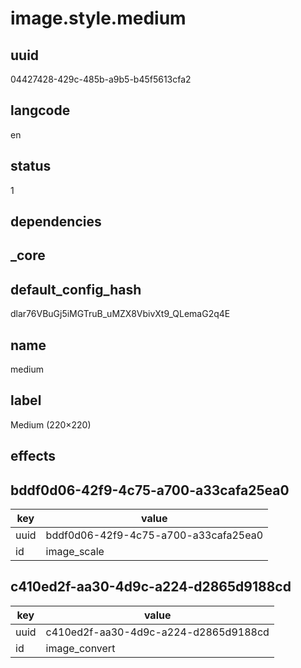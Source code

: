 # image.style.medium

## uuid
04427428-429c-485b-a9b5-b45f5613cfa2

## langcode
en

## status
1

## dependencies


## _core

## default_config_hash
dlar76VBuGj5iMGTruB_uMZX8VbivXt9_QLemaG2q4E

## name
medium

## label
Medium (220×220)

## effects

## bddf0d06-42f9-4c75-a700-a33cafa25ea0
|key|value|
|-|-|
|uuid|bddf0d06-42f9-4c75-a700-a33cafa25ea0|
|id|image_scale|


## c410ed2f-aa30-4d9c-a224-d2865d9188cd
|key|value|
|-|-|
|uuid|c410ed2f-aa30-4d9c-a224-d2865d9188cd|
|id|image_convert|

